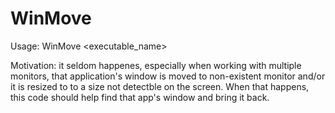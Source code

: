 # WinMove
Usage: WinMove <executable_name>

Motivation: it seldom happenes, especially when working with multiple monitors, that application's window is moved to non-existent monitor 
and/or it is resized to to a size not detectble on the screen. When that happens, this code should help find that app's window and bring it back. 
